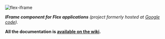 ![flex-iframe](https://github.com/flex-users/flex-iframe/raw/master/library/src/com/google/code/flexiframe/assets/flex-iframe-logo-128.png)

***IFrame component for Flex applications** (project formerly hosted at [Google code](http://code.google.com/p/flex-iframe)).*

**All the documentation is [available on the wiki](https://github.com/flex-users/flex-iframe/wiki).**
